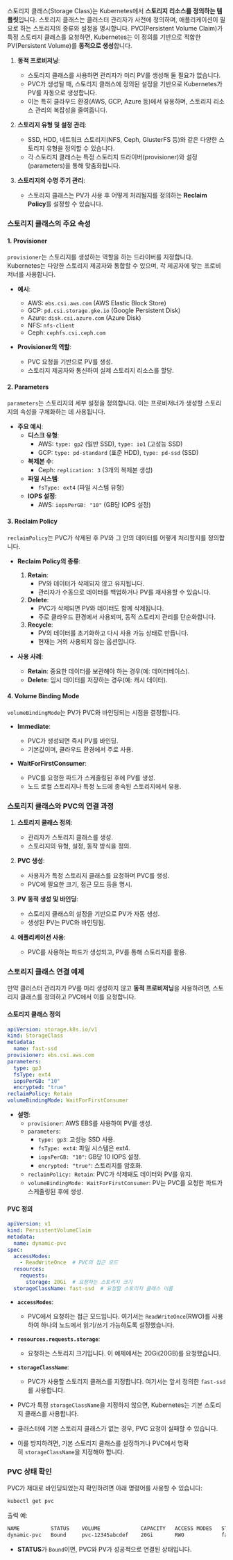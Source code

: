 스토리지 클래스(Storage Class)는 Kubernetes에서 **스토리지 리소스를 정의하는 템플릿**입니다. 스토리지 클래스는 클러스터 관리자가 사전에 정의하며, 애플리케이션이 필요로 하는 스토리지의 종류와 설정을 명시합니다. PVC(Persistent Volume Claim)가 특정 스토리지 클래스를 요청하면, Kubernetes는 이 정의를 기반으로 적합한 PV(Persistent Volume)를 **동적으로 생성**합니다.

1. **동적 프로비저닝**:
    - 스토리지 클래스를 사용하면 관리자가 미리 PV를 생성해 둘 필요가 없습니다.
    - PVC가 생성될 때, 스토리지 클래스에 정의된 설정을 기반으로 Kubernetes가 PV를 자동으로 생성합니다.
    - 이는 특히 클라우드 환경(AWS, GCP, Azure 등)에서 유용하며, 스토리지 리소스 관리의 복잡성을 줄여줍니다.

2. **스토리지 유형 및 설정 관리**:    
    - SSD, HDD, 네트워크 스토리지(NFS, Ceph, GlusterFS 등)와 같은 다양한 스토리지 유형을 정의할 수 있습니다.
    - 각 스토리지 클래스는 특정 스토리지 드라이버(provisioner)와 설정(parameters)을 통해 맞춤화됩니다.

3. **스토리지의 수명 주기 관리**:
    - 스토리지 클래스는 PV가 사용 후 어떻게 처리될지를 정의하는 **Reclaim Policy**를 설정할 수 있습니다.

### 스토리지 클래스의 주요 속성

#### 1. Provisioner
`provisioner`는 스토리지를 생성하는 역할을 하는 드라이버를 지정합니다. Kubernetes는 다양한 스토리지 제공자와 통합할 수 있으며, 각 제공자에 맞는 프로비저너를 사용합니다.

- **예시**:
    - AWS: `ebs.csi.aws.com` (AWS Elastic Block Store)
    - GCP: `pd.csi.storage.gke.io` (Google Persistent Disk)
    - Azure: `disk.csi.azure.com` (Azure Disk)
    - NFS: `nfs-client`
    - Ceph: `cephfs.csi.ceph.com`

- **Provisioner의 역할**:    
    - PVC 요청을 기반으로 PV를 생성.
    - 스토리지 제공자와 통신하여 실제 스토리지 리소스를 할당.

#### 2. Parameters
`parameters`는 스토리지의 세부 설정을 정의합니다. 이는 프로비저너가 생성할 스토리지의 속성을 구체화하는 데 사용됩니다.

- **주요 예시**:
    - **디스크 유형**:
        - AWS: `type: gp2` (일반 SSD), `type: io1` (고성능 SSD)
        - GCP: `type: pd-standard` (표준 HDD), `type: pd-ssd` (SSD)
    - **복제본 수**:
        - Ceph: `replication: 3` (3개의 복제본 생성)
    - **파일 시스템**:
        - `fsType: ext4` (파일 시스템 유형)
    - **IOPS 설정**:
        - AWS: `iopsPerGB: "10"` (GB당 IOPS 설정)

#### 3. Reclaim Policy
`reclaimPolicy`는 PVC가 삭제된 후 PV와 그 안의 데이터를 어떻게 처리할지를 정의합니다.

- **Reclaim Policy의 종류**:
    1. **Retain**:
        - PV와 데이터가 삭제되지 않고 유지됩니다.
        - 관리자가 수동으로 데이터를 백업하거나 PV를 재사용할 수 있습니다.
    2. **Delete**:
        - PVC가 삭제되면 PV와 데이터도 함께 삭제됩니다.
        - 주로 클라우드 환경에서 사용되며, 동적 스토리지 관리를 단순화합니다.
    3. **Recycle**:
        - PV의 데이터를 초기화하고 다시 사용 가능 상태로 만듭니다.
        - 현재는 거의 사용되지 않는 옵션입니다.

- **사용 사례**:    
    - **Retain**: 중요한 데이터를 보관해야 하는 경우(예: 데이터베이스).
    - **Delete**: 임시 데이터를 저장하는 경우(예: 캐시 데이터).

#### 4. Volume Binding Mode
`volumeBindingMode`는 PV가 PVC와 바인딩되는 시점을 결정합니다.

- **Immediate**:
    - PVC가 생성되면 즉시 PV를 바인딩.
    - 기본값이며, 클라우드 환경에서 주로 사용.

- **WaitForFirstConsumer**:
    - PVC를 요청한 파드가 스케줄링된 후에 PV를 생성.
    - 노드 로컬 스토리지나 특정 노드에 종속된 스토리지에서 유용.

### 스토리지 클래스와 PVC의 연결 과정

1. **스토리지 클래스 정의**:
    - 관리자가 스토리지 클래스를 생성.
    - 스토리지의 유형, 설정, 동작 방식을 정의.

2. **PVC 생성**:
    - 사용자가 특정 스토리지 클래스를 요청하며 PVC를 생성.
    - PVC에 필요한 크기, 접근 모드 등을 명시.

3. **PV 동적 생성 및 바인딩**:
    - 스토리지 클래스의 설정을 기반으로 PV가 자동 생성.
    - 생성된 PV는 PVC와 바인딩됨.

4. **애플리케이션 사용**:
    - PVC를 사용하는 파드가 생성되고, PV를 통해 스토리지를 활용.

### 스토리지 클래스 연결 예제

만약 클러스터 관리자가 PV를 미리 생성하지 않고 **동적 프로비저닝**을 사용하려면, 스토리지 클래스를 정의하고 PVC에서 이를 요청합니다.

#### 스토리지 클래스 정의

```yaml
apiVersion: storage.k8s.io/v1
kind: StorageClass
metadata:
  name: fast-ssd
provisioner: ebs.csi.aws.com
parameters:
  type: gp3
  fsType: ext4
  iopsPerGB: "10"
  encrypted: "true"
reclaimPolicy: Retain
volumeBindingMode: WaitForFirstConsumer
```

- **설명**:
    - `provisioner`: AWS EBS를 사용하여 PV를 생성.
    - `parameters`:
        - `type: gp3`: 고성능 SSD 사용.
        - `fsType: ext4`: 파일 시스템은 ext4.
        - `iopsPerGB: "10"`: GB당 10 IOPS 설정.
        - `encrypted: "true"`: 스토리지를 암호화.
    - `reclaimPolicy: Retain`: PVC가 삭제돼도 데이터와 PV를 유지.
    - `volumeBindingMode: WaitForFirstConsumer`: PV는 PVC를 요청한 파드가 스케줄링된 후에 생성.

#### PVC 정의

```yaml
apiVersion: v1
kind: PersistentVolumeClaim
metadata:
  name: dynamic-pvc
spec:
  accessModes:
    - ReadWriteOnce  # PVC의 접근 모드
  resources:
    requests:
      storage: 20Gi  # 요청하는 스토리지 크기
  storageClassName: fast-ssd  # 요청할 스토리지 클래스 이름
```
- **`accessModes`**:
    - PVC에서 요청하는 접근 모드입니다. 여기서는 `ReadWriteOnce`(RWO)를 사용하여 하나의 노드에서 읽기/쓰기 가능하도록 설정했습니다.

- **`resources.requests.storage`**:
    - 요청하는 스토리지 크기입니다. 이 예제에서는 20Gi(20GB)를 요청했습니다.

- **`storageClassName`**:
    - PVC가 사용할 스토리지 클래스를 지정합니다. 여기서는 앞서 정의한 `fast-ssd`를 사용합니다.

- PVC가 특정 `storageClassName`을 지정하지 않으면, Kubernetes는 기본 스토리지 클래스를 사용합니다.
- 클러스터에 기본 스토리지 클래스가 없는 경우, PVC 요청이 실패할 수 있습니다.
- 이를 방지하려면, 기본 스토리지 클래스를 설정하거나 PVC에서 명확히 `storageClassName`을 지정해야 합니다.


### PVC 상태 확인

PVC가 제대로 바인딩되었는지 확인하려면 아래 명령어를 사용할 수 있습니다:
```bash
kubectl get pvc
```

출력 예:
```bash
NAME          STATUS    VOLUME             CAPACITY   ACCESS MODES   STORAGECLASS   AGE
dynamic-pvc   Bound     pvc-12345abcdef    20Gi       RWO            fast-ssd       5m
```
- **STATUS**가 `Bound`이면, PVC와 PV가 성공적으로 연결된 상태입니다.

